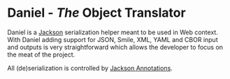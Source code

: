 # Daniel - _The_ Object Translator

Daniel is a [Jackson](https://github.com/FasterXML/jackson-core) serialization helper meant to be used in Web context.
With Daniel adding support for JSON, Smile, XML, YAML and CBOR input and outputs is very straightforward which allows 
the developer to focus on the meat of the project.

All (de)serialization is controlled by [Jackson Annotations](https://github.com/FasterXML/jackson-annotations).
